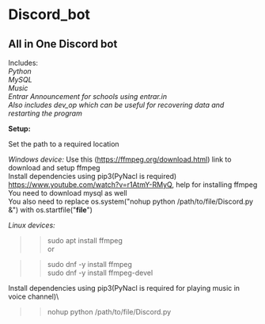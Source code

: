 # Discord_bot

## All in One Discord bot

Includes:\
_Python_\
_MySQL_\
_Music_\
_Entrar Announcement for schools using entrar.in_\
*Also includes dev_op which can be useful for recovering data and restarting the program*

**Setup:**

Set the path to a required location

_Windows device:_
Use this (https://ffmpeg.org/download.html) link to download and setup ffmpeg\
Install dependencies using pip3(PyNacl is required)\
https://www.youtube.com/watch?v=r1AtmY-RMyQ, help for installing ffmpeg\
You need to download mysql as well\
You also need to replace os.system("nohup python /path/to/file/Discord.py &") with os.startfile("__file__")

_Linux devices:_
>>sudo apt install ffmpeg\
or

>>sudo dnf -y install ffmpeg\
>>sudo dnf -y install ffmpeg-devel 


Install dependencies using pip3(PyNacl is required for playing music in voice channel)\
>>nohup python /path/to/file/Discord.py 
